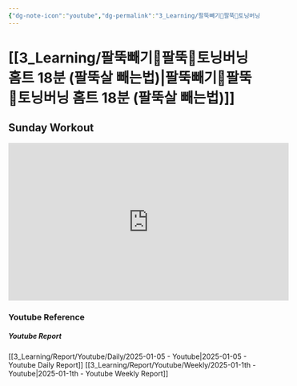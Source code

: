 ```yaml
---
{"dg-note-icon":"youtube","dg-permalink":"3_Learning/팔뚝빼기💪팔뚝💪토닝버닝-홈트-18분-(팔뚝살-빼는법)","created-date":"2025-01-05 1:39:38 pm","date":"2025-01-05","type":"youtube","tags":["youtube","workout"],"aliases":null,"youtuber":"제이제이","channelName":"제이제이살롱드핏","link":"https://www.youtube.com/watch?v=HC7ECDE9iJs","img":"https://img.youtube.com/vi/HC7ECDE9iJs/0.jpg","dg-publish":true,"permalink":"/3_Learning/팔뚝빼기💪팔뚝💪토닝버닝-홈트-18분-(팔뚝살-빼는법)/","dgPassFrontmatter":true,"noteIcon":"youtube"}
---
```


# [[3_Learning/팔뚝빼기💪팔뚝💪토닝버닝 홈트 18분 (팔뚝살 빼는법)\|팔뚝빼기💪팔뚝💪토닝버닝 홈트 18분 (팔뚝살 빼는법)]]
## Sunday Workout


<div class="container-root"><span></span></div><div><div class="container-root"><iframe width="560" height="315" src="https://www.youtube.com/embed/HC7ECDE9iJs" title="YouTube video player" frameborder="0" allow="accelerometer; autoplay; clipboard-write; encrypted-media; gyroscope; picture-in-picture; web-share" allowfullscreen=""></iframe></div></div>















### Youtube Reference
##### Youtube Report
[[3_Learning/Report/Youtube/Daily/2025-01-05 - Youtube\|2025-01-05 - Youtube Daily Report]]
[[3_Learning/Report/Youtube/Weekly/2025-01-1th - Youtube\|2025-01-1th - Youtube Weekly Report]]




